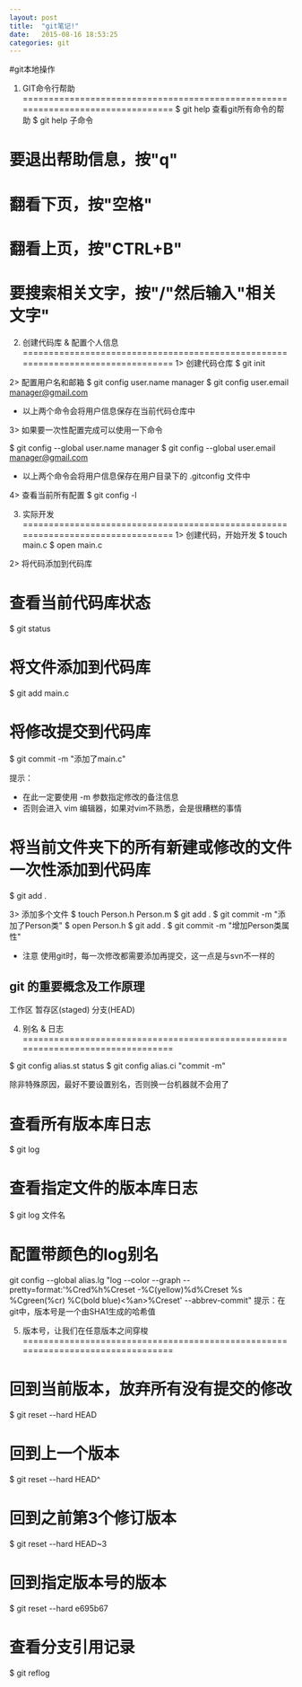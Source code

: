 ```yaml
---
layout: post
title:  "git笔记!"
date:   2015-08-16 18:53:25
categories: git
---
```


#git本地操作

1. GIT命令行帮助
================================================================================
$ git help
查看git所有命令的帮助
$ git help 子命令

# 要退出帮助信息，按"q"
# 翻看下页，按"空格"
# 翻看上页，按"CTRL+B"
# 要搜索相关文字，按"/"然后输入"相关文字"

2. 创建代码库 & 配置个人信息
================================================================================
1>  创建代码仓库
$ git init

2>  配置用户名和邮箱
$ git config user.name manager
$ git config user.email manager@gmail.com
* 以上两个命令会将用户信息保存在当前代码仓库中

3>  如果要一次性配置完成可以使用一下命令

$ git config --global user.name manager
$ git config --global user.email manager@gmail.com


* 以上两个命令会将用户信息保存在用户目录下的 .gitconfig 文件中

4>  查看当前所有配置
$ git config -l

3. 实际开发
================================================================================
1>  创建代码，开始开发
$ touch main.c
$ open main.c

2>  将代码添加到代码库
# 查看当前代码库状态
$ git status
# 将文件添加到代码库
$ git add main.c
# 将修改提交到代码库
$ git commit -m "添加了main.c"

提示：
*   在此一定要使用 -m 参数指定修改的备注信息
*   否则会进入 vim 编辑器，如果对vim不熟悉，会是很糟糕的事情

# 将当前文件夹下的所有新建或修改的文件一次性添加到代码库
$ git add .

3>  添加多个文件
$ touch Person.h Person.m
$ git add .
$ git commit -m "添加了Person类"
$ open Person.h
$ git add .
$ git commit -m "增加Person类属性"

* 注意 使用git时，每一次修改都需要添加再提交，这一点是与svn不一样的

git 的重要概念及工作原理
--------------------------------------------------------------------------------
工作区
暂存区(staged)
分支(HEAD)

4. 别名 & 日志
================================================================================

$ git config alias.st status
$ git config alias.ci "commit -m"


除非特殊原因，最好不要设置别名，否则换一台机器就不会用了

# 查看所有版本库日志
$ git log
# 查看指定文件的版本库日志
$ git log 文件名

# 配置带颜色的log别名

git config --global alias.lg "log --color --graph --pretty=format:'%Cred%h%Creset
 -%C(yellow)%d%Creset %s %Cgreen(%cr) %C(bold blue)<%an>%Creset' --abbrev-commit"
提示：在git中，版本号是一个由SHA1生成的哈希值

5. 版本号，让我们在任意版本之间穿梭
================================================================================
# 回到当前版本，放弃所有没有提交的修改
$ git reset --hard HEAD
# 回到上一个版本
$ git reset --hard HEAD^
# 回到之前第3个修订版本
$ git reset --hard HEAD~3
# 回到指定版本号的版本
$ git reset --hard e695b67

# 查看分支引用记录
$ git reflog

